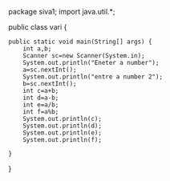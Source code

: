 package siva1;
import java.util.*;

public class vari {

	public static void main(String[] args) {
		int a,b;
		Scanner sc=new Scanner(System.in);
		System.out.println("Eneter a number");
		a=sc.nextInt();
		System.out.println("entre a number 2");
		b=sc.nextInt();
		int c=a+b;
		int d=a-b;
		int e=a/b;
		int f=a%b;
		System.out.println(c);
		System.out.println(d);
		System.out.println(e);
		System.out.println(f);

	}

}
